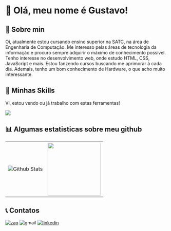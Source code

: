 #  👋 Olá, meu nome é Gustavo!


## 🌱 Sobre min
Oi, atualmente estou cursando ensino superior na SATC, na área de Engenharia de Computação. Me interesso pelas áreas de tecnologia da informação e procuro sempre adquirir o máximo de conhecimento possível. Tenho interesse no desenvolvimento web, onde estudo HTML, CSS, JavaScript e mais. Estou fanzendo cursos buscando me aprimorar à cada dia. Ademais, tenho um bom conhecimento de Hardware, o que acho muito interessante.

## 🚀 Minhas Skills
Vi, estou vendo ou já trabalho com estas ferramentas!
<p>
  <a href="https://skillicons.dev">
    <img src="https://skillicons.dev/icons?i=git,github,html,css,bootstrap,js,ts,nodejs,express,vue,react,sequelize,php,python,mysql,docker,postman,vscode,figma,notion,windows,linux"/>
  </a>
</p>

## 📊 Algumas estatisticas sobre meu github

<table>
<tr>
<td>
<img
  src="https://github-readme-stats.vercel.app/api/top-langs/?username=xav86&theme=dracula&hide_border=false&include_all_commits=true&count_private=true&layout=compact"
  alt="Github Stats"
/>
</td>
<td>
<a href="https://github.com/xav86" title="Perfil do Gustavo">
  <img height="165em" src="https://github-readme-stats.vercel.app/api?username=xav86&theme=dracula&show_icons=true" />
</a>
</td>
</tr>
</table>

## 📞 Contatos
[![zap](https://img.shields.io/badge/WhatsApp-25D366?style=for-the-badge&logo=whatsapp&logoColor=white)](https://api.whatsapp.com/send?phone=5548999622803)
![gmail](https://img.shields.io/badge/Gmail-D14836?style=for-the-badge&logo=gmail&logoColor=white)
[![linkedin](https://img.shields.io/badge/LinkedIn-0077B5?style=for-the-badge&logo=linkedin&logoColor=white)](https://www.linkedin.com/in/gustavo-gon%C3%A7alves-dos-santos-4649ab27b/)
